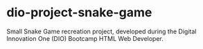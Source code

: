 # dio-project-snake-game
Small Snake Game recreation project, developed during the Digital Innovation One (DIO) Bootcamp HTML Web Developer.
